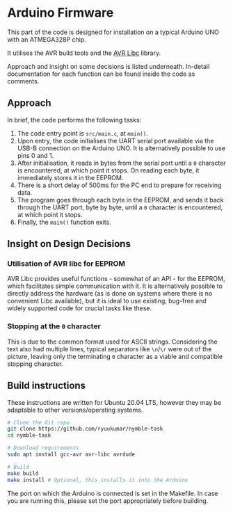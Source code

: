 # Arduino Firmware

This part of the code is designed for installation on a typical Arduino UNO with an ATMEGA328P chip.

It utilises the AVR build tools and the [AVR Libc](https://www.nongnu.org/avr-libc/) library.

Approach and insight on some decisions is listed underneath. In-detail documentation for each function can be found inside the code as comments.

## Approach

In brief, the code performs the following tasks:

1. The code entry point is `src/main.c`, at `main()`.
2. Upon entry, the code initialises the UART serial port available via the USB-B connection on the Arduino UNO. It is alternatively possible to use pins 0 and 1.
3. After initialisation, it reads in bytes from the serial port until a `0` character is encountered, at which point it stops. On reading each byte, it immediately stores it in the EEPROM.
4. There is a short delay of 500ms for the PC end to prepare for receiving data.
5. The program goes through each byte in the EEPROM, and sends it back through the UART port, byte by byte, until a `0` character is encountered, at which point it stops.
6. Finally, the `main()` function exits.

## Insight on Design Decisions

### Utilisation of AVR libc for EEPROM

AVR Libc provides useful functions - somewhat of an API - for the EEPROM, which facilitates simple communication with it. It is alternatively possible to directly address the hardware (as is done on systems where there is no convenient Libc available), but it is ideal to use existing, bug-free and widely supported code for crucial tasks like these.

### Stopping at the `0` character

This is due to the common format used for ASCII strings. Considering the text also had multiple lines, typical separators like `\n`/`\r` were out of the picture, leaving only the terminating `0` character as a viable and compatible stopping character.

## Build instructions

These instructions are written for Ubuntu 20.04 LTS, however they may be adaptable to other versions/operating systems.

```bash
# Clone the Git repo
git clone https://github.com/ryuukumar/nymble-task
cd nymble-task

# Download requirements
sudo apt install gcc-avr avr-libc avrdude

# Build
make build
make install # Optional, this installs it into the Arduino
```

The port on which the Arduino is connected is set in the Makefile. In case you are running this, please set the port appropriately before building.
